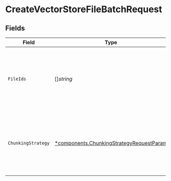 # CreateVectorStoreFileBatchRequest


## Fields

| Field                                                                                                                                        | Type                                                                                                                                         | Required                                                                                                                                     | Description                                                                                                                                  |
| -------------------------------------------------------------------------------------------------------------------------------------------- | -------------------------------------------------------------------------------------------------------------------------------------------- | -------------------------------------------------------------------------------------------------------------------------------------------- | -------------------------------------------------------------------------------------------------------------------------------------------- |
| `FileIds`                                                                                                                                    | []*string*                                                                                                                                   | :heavy_check_mark:                                                                                                                           | A list of [File](/docs/api-reference/files) IDs that the vector store should use. Useful for tools like `file_search` that can access files. |
| `ChunkingStrategy`                                                                                                                           | [*components.ChunkingStrategyRequestParam](../../models/components/chunkingstrategyrequestparam.md)                                          | :heavy_minus_sign:                                                                                                                           | The chunking strategy used to chunk the file(s). If not set, will use the `auto` strategy.                                                   |